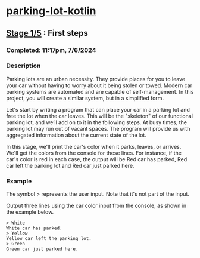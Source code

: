 # [parking-lot-kotlin](https://github.com/javapda/parking-lot-kotlin)

## [Stage 1/5](https://hyperskill.org/projects/75/stages/416/implement) : First steps
### Completed: 11:17pm, 7/6/2024
### Description
Parking lots are an urban necessity. They provide places for you to leave your car without having to worry about it being stolen or towed. Modern car parking systems are automated and are capable of self-management. In this project, you will create a similar system, but in a simplified form.

Let's start by writing a program that can place your car in a parking lot and free the lot when the car leaves. This will be the "skeleton" of our functional parking lot, and we’ll add on to it in the following steps. At busy times, the parking lot may run out of vacant spaces. The program will provide us with aggregated information about the current state of the lot.

In this stage, we'll print the car's color when it parks, leaves, or arrives. We'll get the colors from the console for these lines. For instance, if the car's color is red in each case, the output will be Red car has parked, Red car left the parking lot and Red car just parked here.

### Example
The symbol > represents the user input. Note that it's not part of the input.

Output three lines using the car color input from the console, as shown in the example below.
```
> White
White car has parked.
> Yellow
Yellow car left the parking lot.
> Green
Green car just parked here.
```